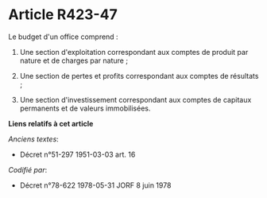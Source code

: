 # Article R423-47

Le budget d'un office comprend :

1. Une section d'exploitation correspondant aux comptes de produit par nature et de charges par nature ;

2. Une section de pertes et profits correspondant aux comptes de résultats ;

3. Une section d'investissement correspondant aux comptes de capitaux permanents et de valeurs immobilisées.

**Liens relatifs à cet article**

_Anciens textes_:

  - Décret n°51-297 1951-03-03 art. 16

_Codifié par_:

  - Décret n°78-622 1978-05-31 JORF 8 juin 1978
